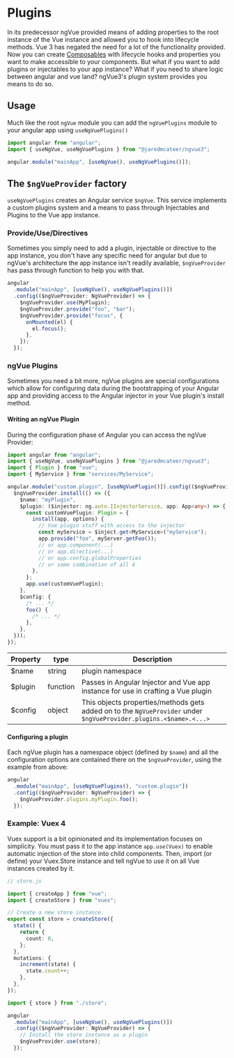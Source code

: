 # Plugins

In its predecessor ngVue provided means of adding properties to the root instance of the Vue instance and allowed you to hook into lifecycle methods. Vue 3 has negated the need for a lot of the functionality provided. Now you can create [Composables](https://vuejs.org/guide/reusability/composables.html) with lifecycle hooks and properties you want to make accessible to your components. But what if you want to add plugins or injectables to your app instance? What if you need to share logic between angular and vue land? ngVue3's plugin system provides you means to do so.

## Usage

Much like the root `ngVue` module you can add the `ngVuePlugins` module to your angular app using `useNgVuePlugins()`

```ts
import angular from "angular";
import { useNgVue, useNgVuePlugins } from "@jaredmcateer/ngvue3";

angular.module("mainApp", [useNgVue(), useNgVuePlugins()]);
```

## The `$ngVueProvider` factory

`useNgVuePlugins` creates an Angular service `$ngVue`. This service implements a custom plugins system and a means to pass through Injectables and Plugins to the Vue app instance.

### Provide/Use/Directives

Sometimes you simply need to add a plugin, injectable or directive to the app instance, you don't have any specific need for angular but due to ngVue's architecture the app instance isn't readily available, `$ngVueProvider` has pass through function to help you with that.

```ts
angular
  .module("mainApp", [useNgVue(), useNgVuePlugins()])
  .config(($ngVueProvider: NgVueProvider) => {
    $ngVueProvider.use(MyPlugin);
    $ngVueProvider.provide("foo", "bar");
    $ngVueProvider.provide("focus", {
      onMounted(el) {
        el.focus();
      },
    });
  });
```

### ngVue Plugins

Sometimes you need a bit more, ngVue plugins are special configurations which allow for configuring data during the bootstrapping of your Angular app and providing access to the Angular injector in your Vue plugin's install method.

#### Writing an ngVue Plugin

During the configuration phase of Angular you can access the ngVue Provider:

```ts
import angular from "angular";
import { useNgVue, useNgVuePlugins } from "@jaredmcateer/ngvue3";
import { Plugin } from "vue";
import { MyService } from "services/MyService";

angular.module("custom.plugin", [useNgVuePlugin()]).config(($ngVueProvider: NgVueProvider) => {
  $ngVueProvider.install(() => ({
    $name: "myPlugin",
    $plugin: ($injector: ng.auto.IInjectorService, app: App<any>) => {
      const customVuePlugin: Plugin = {
        install(app, options) {
          // Vue plugin stuff with access to the injector
          const myService = $inject.get<MyService>("myService");
          app.provide("foo", myServer.getFoo());
          // or app.component(...)
          // or app.directive(...)
          // or app.config.globalProperties
          // or some combination of all 4
        },
      };
      app.use(customVuePlugin);
    },
    $config: {
      /* ... */
      foo() {
        /* ... */
      },
    },
  }));
});
```

| Property | type     | Description                                                                                                       |
| -------- | -------- | ----------------------------------------------------------------------------------------------------------------- |
| \$name   | string   | plugin namespace                                                                                                  |
| \$plugin | function | Passes in Angular Injector and Vue app instance for use in crafting a Vue plugin                                  |
| \$config | object   | This objects properties/methods gets added on to the `NgVueProvider` under `$ngVueProvider.plugins.<$name>.<...>` |

#### Configuring a plugin

Each ngVue plugin has a namespace object (defined by `$name`) and all the configuration options are contained there on the `$ngVueProvider`, using the example from above:

```ts
angular
  .module("mainApp", [useNgVuePlugins(), "custom.plugin"])
  .config(($ngVueProvider: NgVueProvider) => {
    $ngVueProvider.plugins.myPlugin.foo();
  });
```

### Example: Vuex 4

Vuex support is a bit opinionated and its implementation focuses on simplicity. You must pass it to the app instance `app.use(Vuex)` to enable automatic injection of the store into child components. Then, import (or define) your Vuex.Store instance and tell ngVue to use it on all Vue instances created by it.

```ts
// store.js

import { createApp } from "vue";
import { createStore } from "vuex";

// Create a new store instance.
export const store = createStore({
  state() {
    return {
      count: 0,
    };
  },
  mutations: {
    increment(state) {
      state.count++;
    },
  },
});
```

```ts
import { store } from "./store";

angular
  .module("mainApp", [useNgVue(), useNgVuePlugins()])
  .config(($ngVueProvider: NgVueProvider) => {
    // Install the store instance as a plugin
    $ngVueProvider.use(store);
  });
```
